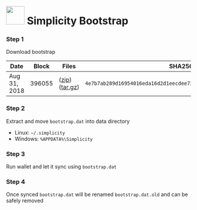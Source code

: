 # <img src="https://i.imgur.com/EVMMO6N.jpg" width="50"> Simplicity Bootstrap

### Step 1
Download bootstrap

| Date  | Block | Files | SHA256 |
| --- | --- | --- | --- |
| Aug 31, 2018 | 396055 | ([zip](https://transfer.sh/jOFSA/bootstrap.zip)) ([tar.gz](https://transfer.sh/KuJpu/bootstrap.tar.gz)) | `4e7b7ab289d16954016eda16d2d1eecdee72c507f0af5fe680ef457a2c8a91d0` |

### Step 2
Extract and move `bootstrap.dat` into data directory

* Linux: `~/.simplicity`
* Windows: `%APPDATA%\Simplicity`

### Step 3
Run wallet and let it sync using `bootstrap.dat`

### Step 4
Once synced `bootstrap.dat` will be renamed `bootstrap.dat.old` and can be safely removed
